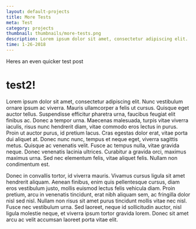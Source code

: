 ```yaml
---
layout: default-projects
title: More Tests
meta: Test
category: projects
thumbnail: thumbnails/more-tests.png
description: Lorem ipsum dolor sit amet, consectetur adipiscing elit.
time: 1-26-2018
---
```


Heres an even quicker test post

# test2!

Lorem ipsum dolor sit amet, consectetur adipiscing elit. Nunc vestibulum ornare ipsum ac viverra. Mauris ullamcorper a felis ut cursus. Quisque eget auctor tellus. Suspendisse efficitur pharetra urna, faucibus feugiat elit finibus ac. Donec a tempor urna. Maecenas malesuada, turpis vitae viverra iaculis, risus nunc hendrerit diam, vitae commodo eros lectus in purus. Proin ut auctor purus, id pretium lacus. Cras egestas dolor erat, vitae porta dui aliquet at. Donec nunc nunc, tempus et neque eget, viverra sagittis metus. Quisque ac venenatis velit. Fusce ac tempus nulla, vitae gravida neque. Donec venenatis lacinia ultrices. Curabitur a gravida orci, maximus maximus urna. Sed nec elementum felis, vitae aliquet felis. Nullam non condimentum est.

Donec in convallis tortor, id viverra mauris. Vivamus cursus ligula sit amet hendrerit aliquam. Aenean finibus, enim quis pellentesque cursus, diam eros vestibulum justo, mollis euismod lectus felis vehicula diam. Proin pretium, arcu in venenatis tincidunt, erat nibh aliquam sem, ac fringilla dolor nisl sed nisl. Nullam non risus sit amet purus tincidunt mollis vitae nec nisl. Fusce nec vestibulum urna. Sed laoreet, neque id sollicitudin auctor, nisl ligula molestie neque, et viverra ipsum tortor gravida lorem. Donec sit amet arcu ac velit accumsan laoreet porta vitae elit.
